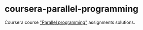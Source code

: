 # coursera-parallel-programming
Coursera course ["Parallel programming"](https://www.coursera.org/learn/parprog1) assignments solutions.
